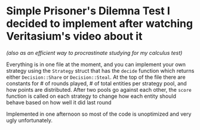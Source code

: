 # Simple Prisoner's Dilemna Test I decided to implement after watching Veritasium's video about it
*(also as an efficient way to procrastinate studying for my calculus test)*

Everything is in one file at the moment, and you can implement your own strategy using the ``Strategy`` struct that has the ``decide`` function which returns either ``Decision::Share`` or ``Decision::Steal``.
At the top of the file there are constants for # of rounds played, # of total entities per strategy pool, and how points are distributed. After two pools go against each other, the ``score`` function is called on each strategy to change how each entity should behave based on how well it did last round

Implemented in one afternoon so most of the code is unoptimized and very ugly unfortunately.
